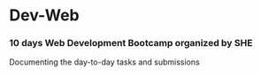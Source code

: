 # Dev-Web
### 10 days Web Development Bootcamp organized by SHE  
Documenting the day-to-day tasks and submissions

